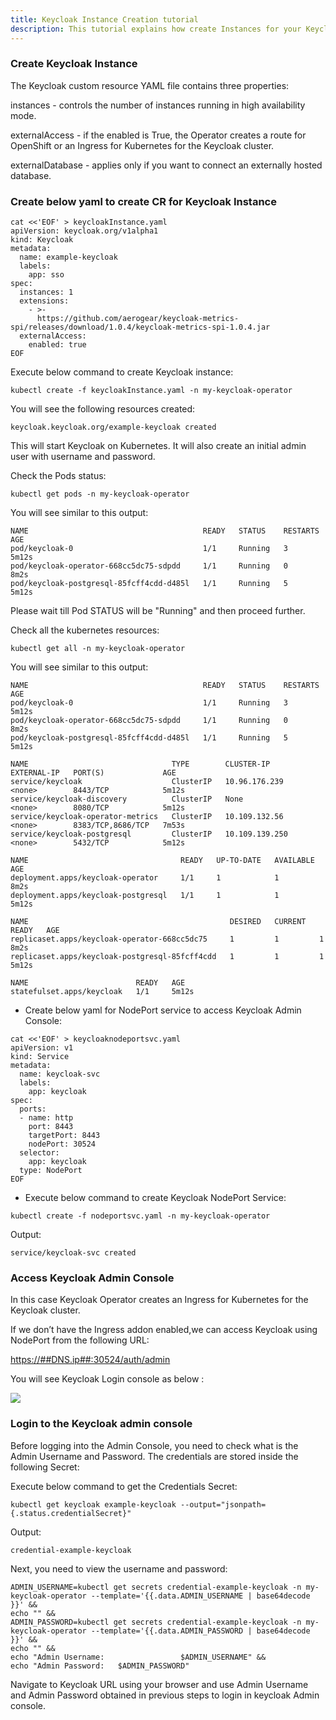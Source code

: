 ```yaml
---
title: Keycloak Instance Creation tutorial
description: This tutorial explains how create Instances for your Keycloak Operator.
---
```


### Create Keycloak Instance 
The Keycloak custom resource YAML file contains three properties:

instances - controls the number of instances running in high availability mode.

externalAccess - if the enabled is True, the Operator creates a route for OpenShift or an Ingress for Kubernetes for the Keycloak cluster.

externalDatabase - applies only if you want to connect an externally hosted database. 

### Create below yaml to create CR for Keycloak Instance

```execute
cat <<'EOF' > keycloakInstance.yaml
apiVersion: keycloak.org/v1alpha1
kind: Keycloak
metadata:
  name: example-keycloak
  labels:
    app: sso
spec:
  instances: 1
  extensions:
    - >-
      https://github.com/aerogear/keycloak-metrics-spi/releases/download/1.0.4/keycloak-metrics-spi-1.0.4.jar
  externalAccess:
    enabled: true
EOF
```


Execute below command to create Keycloak instance:

```execute
kubectl create -f keycloakInstance.yaml -n my-keycloak-operator
```

You will see the following resources created:

```
keycloak.keycloak.org/example-keycloak created
```

This will start Keycloak on Kubernetes. It will also create an initial admin user with username and password.


Check the Pods status:

```execute
kubectl get pods -n my-keycloak-operator
```

You will see similar to this output:

```
NAME                                       READY   STATUS    RESTARTS   AGE
pod/keycloak-0                             1/1     Running   3          5m12s
pod/keycloak-operator-668cc5dc75-sdpdd     1/1     Running   0          8m2s
pod/keycloak-postgresql-85fcff4cdd-d485l   1/1     Running   5          5m12s
```

Please wait till Pod STATUS will be "Running" and then proceed further.


Check all the kubernetes resources:

```execute
kubectl get all -n my-keycloak-operator
```


You will see similar to this output:

```
NAME                                       READY   STATUS    RESTARTS   AGE
pod/keycloak-0                             1/1     Running   3          5m12s
pod/keycloak-operator-668cc5dc75-sdpdd     1/1     Running   0          8m2s
pod/keycloak-postgresql-85fcff4cdd-d485l   1/1     Running   5          5m12s

NAME                                TYPE        CLUSTER-IP       EXTERNAL-IP   PORT(S)             AGE
service/keycloak                    ClusterIP   10.96.176.239    <none>        8443/TCP            5m12s
service/keycloak-discovery          ClusterIP   None             <none>        8080/TCP            5m12s
service/keycloak-operator-metrics   ClusterIP   10.109.132.56    <none>        8383/TCP,8686/TCP   7m53s
service/keycloak-postgresql         ClusterIP   10.109.139.250   <none>        5432/TCP            5m12s

NAME                                  READY   UP-TO-DATE   AVAILABLE   AGE
deployment.apps/keycloak-operator     1/1     1            1           8m2s
deployment.apps/keycloak-postgresql   1/1     1            1           5m12s

NAME                                             DESIRED   CURRENT   READY   AGE
replicaset.apps/keycloak-operator-668cc5dc75     1         1         1       8m2s
replicaset.apps/keycloak-postgresql-85fcff4cdd   1         1         1       5m12s

NAME                        READY   AGE
statefulset.apps/keycloak   1/1     5m12s
```


- Create below yaml for NodePort service to access Keycloak Admin Console:


```execute
cat <<'EOF' > keycloaknodeportsvc.yaml
apiVersion: v1
kind: Service
metadata:
  name: keycloak-svc
  labels:
    app: keycloak
spec:
  ports:
  - name: http
    port: 8443
    targetPort: 8443
    nodePort: 30524
  selector:
    app: keycloak
  type: NodePort
EOF
```

- Execute below command to create Keycloak NodePort Service:

```execute
kubectl create -f nodeportsvc.yaml -n my-keycloak-operator
```

Output:

```
service/keycloak-svc created
```

### Access Keycloak Admin Console

In this case Keycloak Operator creates an Ingress for Kubernetes for the Keycloak cluster.

If we don’t have the Ingress addon enabled,we can access Keycloak using NodePort from the following URL:

<a href="https://##DNS.ip##:30524/auth/admin" target="_blank">https://##DNS.ip##:30524/auth/admin</a> 

You will see Keycloak Login console as below :

![](_images/console.png)


### Login to the Keycloak admin console

Before logging into the Admin Console, you need to check what is the Admin Username and Password. The credentials are stored inside the following Secret:


Execute below command to get the Credentials Secret:

```execute
kubectl get keycloak example-keycloak --output="jsonpath={.status.credentialSecret}"
```


Output:

```
credential-example-keycloak
```

Next, you need to view the username and password:

```execute
ADMIN_USERNAME=kubectl get secrets credential-example-keycloak -n my-keycloak-operator --template='{{.data.ADMIN_USERNAME | base64decode }}' &&
echo "" &&
ADMIN_PASSWORD=kubectl get secrets credential-example-keycloak -n my-keycloak-operator --template='{{.data.ADMIN_PASSWORD | base64decode }}' &&
echo "" &&
echo "Admin Username:                 $ADMIN_USERNAME" &&
echo "Admin Password:   $ADMIN_PASSWORD" 
```


Navigate to Keycloak URL using your browser and use Admin Username and Admin Password obtained in previous steps to login in keycloak Admin console.

